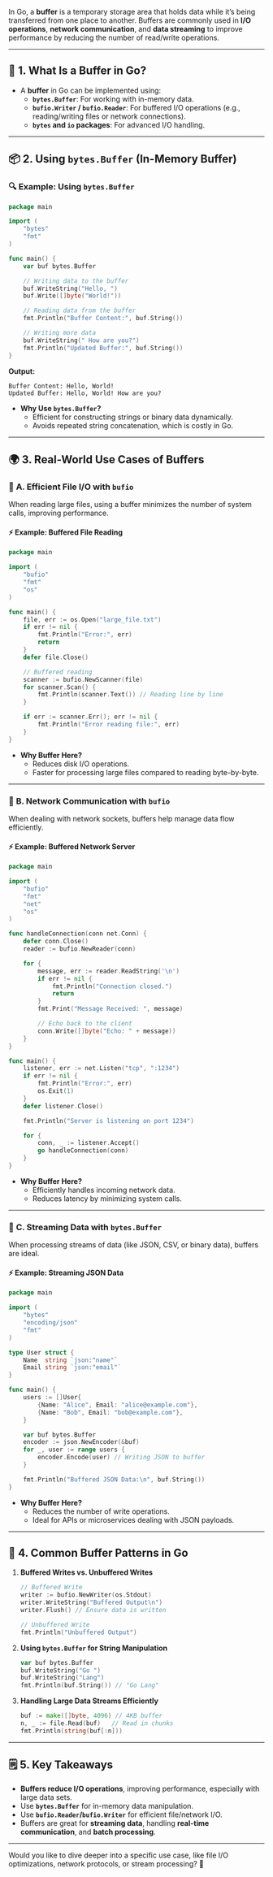 In Go, a **buffer** is a temporary storage area that holds data while it’s being transferred from one place to another. Buffers are commonly used in **I/O operations**, **network communication**, and **data streaming** to improve performance by reducing the number of read/write operations.

---

## 🚀 **1. What Is a Buffer in Go?**

- A **buffer** in Go can be implemented using:
  - **`bytes.Buffer`**: For working with in-memory data.
  - **`bufio.Writer` / `bufio.Reader`**: For buffered I/O operations (e.g., reading/writing files or network connections).
  - **`bytes` and `io` packages**: For advanced I/O handling.

---

## 📦 **2. Using `bytes.Buffer` (In-Memory Buffer)**

### 🔍 **Example: Using `bytes.Buffer`**

```go
package main

import (
	"bytes"
	"fmt"
)

func main() {
	var buf bytes.Buffer

	// Writing data to the buffer
	buf.WriteString("Hello, ")
	buf.Write([]byte("World!"))

	// Reading data from the buffer
	fmt.Println("Buffer Content:", buf.String())

	// Writing more data
	buf.WriteString(" How are you?")
	fmt.Println("Updated Buffer:", buf.String())
}
```

**Output:**
```
Buffer Content: Hello, World!
Updated Buffer: Hello, World! How are you?
```

- **Why Use `bytes.Buffer`?**  
  - Efficient for constructing strings or binary data dynamically.  
  - Avoids repeated string concatenation, which is costly in Go.

---

## 🌍 **3. Real-World Use Cases of Buffers**

### 🎯 **A. Efficient File I/O with `bufio`**

When reading large files, using a buffer minimizes the number of system calls, improving performance.

#### ⚡ Example: Buffered File Reading

```go
package main

import (
	"bufio"
	"fmt"
	"os"
)

func main() {
	file, err := os.Open("large_file.txt")
	if err != nil {
		fmt.Println("Error:", err)
		return
	}
	defer file.Close()

	// Buffered reading
	scanner := bufio.NewScanner(file)
	for scanner.Scan() {
		fmt.Println(scanner.Text()) // Reading line by line
	}

	if err := scanner.Err(); err != nil {
		fmt.Println("Error reading file:", err)
	}
}
```

- **Why Buffer Here?**  
  - Reduces disk I/O operations.  
  - Faster for processing large files compared to reading byte-by-byte.

---

### 🎯 **B. Network Communication with `bufio`**

When dealing with network sockets, buffers help manage data flow efficiently.

#### ⚡ Example: Buffered Network Server

```go
package main

import (
	"bufio"
	"fmt"
	"net"
	"os"
)

func handleConnection(conn net.Conn) {
	defer conn.Close()
	reader := bufio.NewReader(conn)

	for {
		message, err := reader.ReadString('\n')
		if err != nil {
			fmt.Println("Connection closed.")
			return
		}
		fmt.Print("Message Received: ", message)

		// Echo back to the client
		conn.Write([]byte("Echo: " + message))
	}
}

func main() {
	listener, err := net.Listen("tcp", ":1234")
	if err != nil {
		fmt.Println("Error:", err)
		os.Exit(1)
	}
	defer listener.Close()

	fmt.Println("Server is listening on port 1234")

	for {
		conn, _ := listener.Accept()
		go handleConnection(conn)
	}
}
```

- **Why Buffer Here?**  
  - Efficiently handles incoming network data.  
  - Reduces latency by minimizing system calls.

---

### 🎯 **C. Streaming Data with `bytes.Buffer`**

When processing streams of data (like JSON, CSV, or binary data), buffers are ideal.

#### ⚡ Example: Streaming JSON Data

```go
package main

import (
	"bytes"
	"encoding/json"
	"fmt"
)

type User struct {
	Name  string `json:"name"`
	Email string `json:"email"`
}

func main() {
	users := []User{
		{Name: "Alice", Email: "alice@example.com"},
		{Name: "Bob", Email: "bob@example.com"},
	}

	var buf bytes.Buffer
	encoder := json.NewEncoder(&buf)
	for _, user := range users {
		encoder.Encode(user) // Writing JSON to buffer
	}

	fmt.Println("Buffered JSON Data:\n", buf.String())
}
```

- **Why Buffer Here?**  
  - Reduces the number of write operations.  
  - Ideal for APIs or microservices dealing with JSON payloads.

---

## 🚩 **4. Common Buffer Patterns in Go**

1. **Buffered Writes vs. Unbuffered Writes**

   ```go
   // Buffered Write
   writer := bufio.NewWriter(os.Stdout)
   writer.WriteString("Buffered Output\n")
   writer.Flush() // Ensure data is written

   // Unbuffered Write
   fmt.Println("Unbuffered Output")
   ```

2. **Using `bytes.Buffer` for String Manipulation**

   ```go
   var buf bytes.Buffer
   buf.WriteString("Go ")
   buf.WriteString("Lang")
   fmt.Println(buf.String()) // "Go Lang"
   ```

3. **Handling Large Data Streams Efficiently**

   ```go
   buf := make([]byte, 4096) // 4KB buffer
   n, _ := file.Read(buf)   // Read in chunks
   fmt.Println(string(buf[:n]))
   ```

---

## 🗒️ **5. Key Takeaways**

- **Buffers reduce I/O operations**, improving performance, especially with large data sets.  
- Use **`bytes.Buffer`** for in-memory data manipulation.  
- Use **`bufio.Reader`/`bufio.Writer`** for efficient file/network I/O.  
- Buffers are great for **streaming data**, handling **real-time communication**, and **batch processing**.

---

Would you like to dive deeper into a specific use case, like file I/O optimizations, network protocols, or stream processing? 🚀